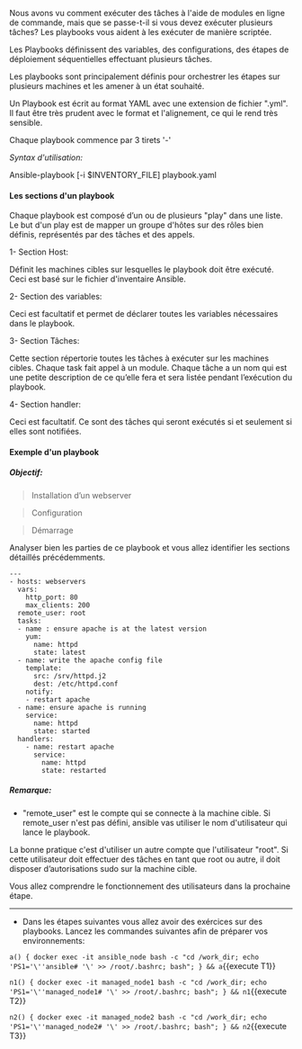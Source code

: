  
Nous avons vu comment exécuter des tâches à l'aide de modules en ligne de commande, mais que se passe-t-il si vous devez exécuter plusieurs tâches? Les playbooks vous aident à les exécuter de manière scriptée.

Les Playbooks définissent des variables, des configurations, des étapes de déploiement séquentielles effectuant plusieurs tâches. 

Les playbooks sont principalement définis pour orchestrer les étapes sur plusieurs machines et les amener à un état souhaité.

Un Playbook est écrit au format YAML avec une extension de fichier ".yml". Il faut être très prudent avec le format et l'alignement, ce qui le rend très sensible.

Chaque playbook commence par 3 tirets '-'

_Syntax d'utilisation:_

Ansible-playbook [-i $INVENTORY_FILE] playbook.yaml


#### Les sections d'un playbook


Chaque playbook est composé d’un ou de plusieurs "play" dans une liste. Le but d'un play est de mapper un groupe d'hôtes sur des rôles bien définis, représentés par des tâches et des appels.

1- Section Host:

Définit les machines cibles sur lesquelles le playbook doit être exécuté. Ceci est basé sur le fichier d'inventaire Ansible.

2- Section des variables:

Ceci est facultatif et permet de déclarer toutes les variables nécessaires dans le playbook. 

3- Section Tâches:

Cette section répertorie toutes les tâches à exécuter sur les machines cibles. Chaque task fait appel à un module. Chaque tâche a un nom qui est une petite description de ce qu’elle fera et sera listée pendant l’exécution du playbook.

4- Section handler:

Ceci est facultatif. Ce sont des tâches qui seront exécutés si et seulement si elles sont notifiées.

#### Exemple d'un playbook
##### _Objectif:_ 

> Installation d’un webserver

> Configuration

> Démarrage


Analyser bien les parties de ce playbook et vous allez identifier les sections détaillés précédemments. 
``` 
---
- hosts: webservers
  vars:
    http_port: 80
    max_clients: 200
  remote_user: root
  tasks:
  - name : ensure apache is at the latest version
    yum:
      name: httpd
      state: latest
  - name: write the apache config file
    template:
      src: /srv/httpd.j2
      dest: /etc/httpd.conf
    notify:
    - restart apache
  - name: ensure apache is running
    service:
      name: httpd
      state: started
  handlers:
    - name: restart apache
      service:
        name: httpd
        state: restarted
```

##### *Remarque:* 

- "remote_user" est le compte qui se connecte à la machine cible. Si remote_user n'est pas défini, ansible vas utiliser le nom d'utilisateur qui lance le playbook.

La bonne pratique c'est d'utiliser un autre compte que l'utilisateur "root". Si cette utilisateur doit effectuer des tâches en tant que root ou autre, il doit disposer d’autorisations sudo sur la machine cible.

Vous allez comprendre le fonctionnement des utilisateurs dans la prochaine étape. 

---

- Dans les étapes suivantes vous allez avoir des exércices sur des playbooks. Lancez les commandes suivantes afin de préparer vos environnements:

`a() { docker exec -it ansible_node bash -c "cd /work_dir; echo 'PS1='\''ansible# '\' >> /root/.bashrc; bash"; } && a`{{execute T1}}

`n1() { docker exec -it managed_node1 bash -c "cd /work_dir; echo 'PS1='\''managed_node1# '\' >> /root/.bashrc; bash"; } && n1`{{execute T2}}

`n2() { docker exec -it managed_node2 bash -c "cd /work_dir; echo 'PS1='\''managed_node2# '\' >> /root/.bashrc; bash"; } && n2`{{execute T3}}
